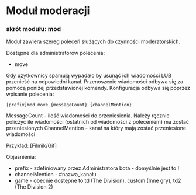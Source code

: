 
# Moduł moderacji
### skrót modułu: mod

Moduł zawiera szereg poleceń służących do czynności moderatorskich.

Dostępne dla administratorów polecenia:
- move

Gdy użytkownicy spamują wypadało by usunąć ich wiadomości LUB przenieść na odpowiedni kanał.
Przenoszenie wiadomości odbywa się za pomocą poniżej przedstawionej komendy.
Konfiguracja odbywa się poprzez wpisanie polecenia: 
```
[prefix]mod move {messageCount} {channelMention}
```
MessageCount - ilość wiadomości do przeniesienia. Należy ręcznie policzyć ile wiadomości (ostatnich od wiadomości z poleceniem) ma zostać przeniesionych
ChannelMention - kanał na który mają zostać przeniesione wiadomości

Przykład:
[Filmik/Gif]



Objasnienia:

- prefix - zdefiniowany przez Administratora bota - domyślnie jest to !
- channelMention - #nazwa_kanału
- game - obecnie dostępne to td (The Division), custom (Inne gry), td2 (The Division 2)